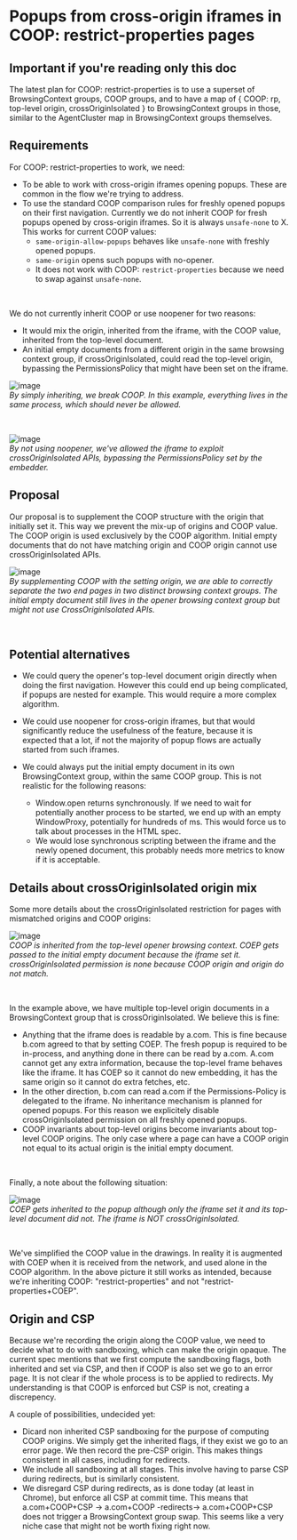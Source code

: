 # Popups from cross-origin iframes in COOP: restrict-properties pages

## Important if you're reading only this doc
The latest plan for COOP: restrict-properties is to use a superset of BrowsingContext groups, COOP groups, and to have a map of { COOP: rp, top-level origin, crossOriginIsolated } to BrowsingContext groups in those, similar to the AgentCluster map in BrowsingContext groups themselves.

## Requirements
For COOP: restrict-properties to work, we need:
* To be able to work with cross-origin iframes opening popups. These are common in the flow we're trying to address. 
* To use the standard COOP comparison rules for freshly opened popups on their first navigation. Currently we do not inherit COOP for fresh popups opened by cross-origin iframes. So it is always `unsafe-none` to X. This works for current COOP values:
  * `same-origin-allow-popups` behaves like `unsafe-none` with freshly opened popups.
  * `same-origin` opens such popups with no-opener.
  * It does not work with COOP: `restrict-properties` because we need to swap against `unsafe-none`.

<br>

We do not currently inherit COOP or use noopener for two reasons:
* It would mix the origin, inherited from the iframe, with the COOP value, inherited from the top-level document.
* An initial empty documents from a different origin in the same browsing context group, if crossOriginIsolated, could read the top-level origin, bypassing the PermissionsPolicy that might have been set on the iframe.

![image](../resources/coop_inheritance_issue.jpg)  
_By simply inheriting, we break COOP. In this example, everything lives in the same process, which should never be allowed._

<br>

![image](../resources/coop_inheritance_permission_bypass.jpg)  
_By not using noopener, we've allowed the iframe to exploit crossOriginIsolated APIs, bypassing the PermissionsPolicy set by the embedder._


## Proposal

Our proposal is to supplement the COOP structure with the origin that initially set it. This way we prevent the mix-up of origins and COOP value. The COOP origin is used exclusively by the COOP algorithm. Initial empty documents that do not have matching origin and COOP origin cannot use crossOriginIsolated APIs.

![image](../resources/coop_inheritance_proposal.jpg)  
_By supplementing COOP with the setting origin, we are able to correctly separate the two end pages in two distinct browsing context groups. The initial empty document still lives in the opener browsing context group but might not use CrossOriginIsolated APIs._

</br>

## Potential alternatives
* We could query the opener's top-level document origin directly when doing the first navigation. However this could end up being complicated, if popups are nested for example. This would require a more complex algorithm.

* We could use noopener for cross-origin iframes, but that would significantly reduce the usefulness of the feature, because it is expected that a lot, if not the majority of popup flows are actually started from such iframes.

* We could always put the initial empty document in its own BrowsingContext group, within the same COOP group. This is not realistic for the following reasons:
    * Window.open returns synchronously. If we need to wait for potentially another process to be started, we end up with an empty WindowProxy, potentially for hundreds of ms. This would force us to talk about processes in the HTML spec.
    * We would lose synchronous scripting between the iframe and the newly opened document, this probably needs more metrics to know if it is acceptable.

## Details about crossOriginIsolated origin mix
Some more details about the crossOriginIsolated restriction for pages with mismatched origins and COOP origins:

![image](../resources/coop_inheritance_coep_1.jpg)  
_COOP is inherited from the top-level opener browsing context. COEP gets passed to the initial empty document because the iframe set it. crossOriginIsolated permission is none because COOP origin and origin do not match._

</br>

In the example above, we have multiple top-level origin documents in a BrowsingContext group that is crossOriginIsolated. We believe this is fine:
* Anything that the iframe does is readable by a.com. This is fine because b.com agreed to that by setting COEP. The fresh popup is required to be in-process, and anything done in there can be read by a.com. A.com cannot get any extra information, because the top-level frame behaves like the iframe. It has COEP so it cannot do new embedding, it has the same origin so it cannot do extra fetches, etc.
* In the other direction, b.com can read a.com if the Permissions-Policy is delegated to the iframe. No inheritance mechanism is planned for opened popups. For this reason we explicitely disable crossOriginIsolated permission on all freshly opened popups.
* COOP invariants about top-level origins become invariants about top-level COOP origins. The only case where a page can have a COOP origin not equal to its actual origin is the initial empty document.

</br>

Finally, a note about the following situation:

![image](../resources/coop_inheritance_coep_2.jpg)  
_COEP gets inherited to the popup although only the iframe set it and its top-level document did not. The iframe is NOT crossOriginIsolated._

</br>

We've simplified the COOP value in the drawings. In reality it is augmented with COEP when it is received from the network, and used alone in the COOP algorithm. In the above picture it still works as intended, because we're inheriting COOP: "restrict-properties" and not "restrict-properties+COEP".

## Origin and CSP
Because we're recording the origin along the COOP value, we need to decide what to do with sandboxing, which can make the origin opaque. The current spec mentions that we first compute the sandboxing flags, both inherited and set via CSP, and then if COOP is also set we go to an error page. It is not clear if the whole process is to be applied to redirects. My understanding is that COOP is enforced but CSP is not, creating a discrepency.

A couple of possibilities, undecided yet:
* Dicard non inherited CSP sandboxing for the purpose of computing COOP origins. We simply get the inherited flags, if they exist we go to an error page. We then record the pre-CSP origin. This makes things consistent in all cases, including for redirects.
* We include all sandboxing at all stages. This involve having to parse CSP during redirects, but is similarly consistent.
* We disregard CSP during redirects, as is done today (at least in Chrome), but enforce all CSP at commit time. This means that a.com+COOP+CSP -> a.com+COOP -redirects-> a.com+COOP+CSP does not trigger a BrowsingContext group swap. This seems like a very niche case that might not be worth fixing right now.
